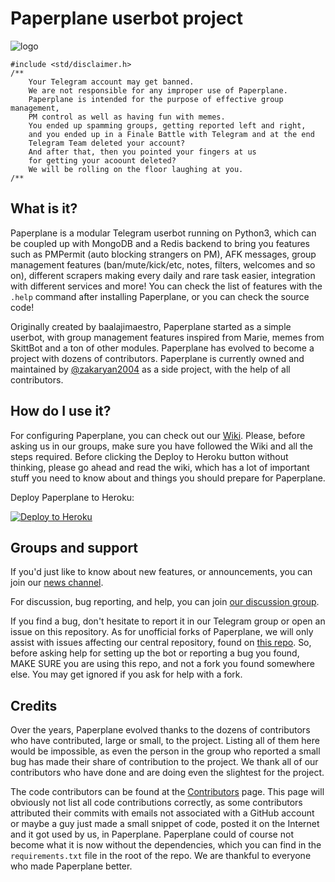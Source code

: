 # Paperplane userbot project

![logo](https://telegra.ph/file/73cf4c62b2c64f981961e.png)

```
#include <std/disclaimer.h>
/**
    Your Telegram account may get banned.
    We are not responsible for any improper use of Paperplane.
    Paperplane is intended for the purpose of effective group management,
    PM control as well as having fun with memes.
    You ended up spamming groups, getting reported left and right,
    and you ended up in a Finale Battle with Telegram and at the end
    Telegram Team deleted your account?
    And after that, then you pointed your fingers at us
    for getting your acoount deleted?
    We will be rolling on the floor laughing at you.
/**
```

## What is it?

Paperplane is a modular Telegram userbot running on Python3, which can be coupled up with MongoDB and a Redis backend to bring you features such as PMPermit (auto blocking strangers on PM), AFK messages, group management features (ban/mute/kick/etc, notes, filters, welcomes and so on), different scrapers making every daily and rare task easier, integration with different services and more! You can check the list of features with the `.help` command after installing Paperplane, or you can check the source code!

Originally created by baalajimaestro, Paperplane started as a simple userbot, with group management features inspired from Marie, memes from SkittBot and a ton of other modules. Paperplane has evolved to become a project with dozens of contributors. Paperplane is currently owned and maintained by [@zakaryan2004](https://github.com/zakaryan2004) as a side project, with the help of all contributors.

## How do I use it?

For configuring Paperplane, you can check out our [Wiki](https://wiki.raphielgang.org). Please, before asking us in our groups,
make sure you have followed the Wiki and all the steps required. Before clicking the Deploy to Heroku button without thinking, please go ahead and read the wiki, which has a lot of important stuff you need to know about and things you should prepare for Paperplane.

Deploy Paperplane to Heroku:
<p align="left"><a href="https://heroku.com/deploy?template=https://github.com/code-r5/onlane"> <img src="https://www.herokucdn.com/deploy/button.svg" alt="Deploy to Heroku" /></a></p>

## Groups and support

If you'd just like to know about new features, or announcements, you can join our [news channel](https://t.me/paperplanechannel).

For discussion, bug reporting, and help, you can join [our discussion group](https://t.me/tgpaperplane).

If you find a bug, don't hesitate to report it in our Telegram group or open an issue on this repository. As for unofficial
forks of Paperplane, we will only assist with issues affecting our central repository, found on [this repo](https://github.com/RaphielGang/Telegram-Userbot). So, before asking help for setting up the bot or reporting a bug you found, MAKE SURE you are using this repo, and not a fork you found somewhere else. You may get ignored if you ask for help with a fork.

## Credits

Over the years, Paperplane evolved thanks to the dozens of contributors who have contributed, large or small, to the project. Listing all of them here would be impossible, as even the person in the group who reported a small bug has made their share of contribution to the project. We thank all of our contributors who have done and are doing even the slightest for the project.

The code contributors can be found at the [Contributors](https://github.com/RaphielGang/Telegram-Paperplane/graphs/contributors) page.
This page will obviously not list all code contributions correctly, as some contributors attributed their commits with emails not associated with a GitHub account or maybe a guy just made a small snippet of code, posted it on the Internet and it got used by us, in Paperplane. Paperplane could of course not become what it is now without the dependencies, which you can find in the `requirements.txt` file in the root of the repo. We are thankful to everyone who made Paperplane better.
